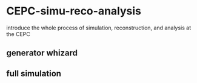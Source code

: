 # CEPC-simu-reco-analysis
introduce the whole process of simulation, reconstruction, and analysis at the CEPC

## generator whizard

## full simulation
